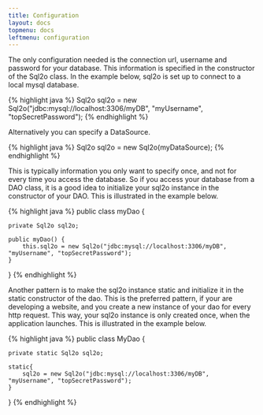 ```yaml
---
title: Configuration
layout: docs
topmenu: docs
leftmenu: configuration
---
```


The only configuration needed is the connection url, username and password for your database. This information is
specified in the constructor of the Sql2o class. In the example below, sql2o is set up to connect to a local mysql database.

{% highlight java %}
Sql2o sql2o = new Sql2o("jdbc:mysql://localhost:3306/myDB", "myUsername", "topSecretPassword");
{% endhighlight %}

Alternatively you can specify a DataSource.

{% highlight java %}
Sql2o sql2o = new Sql2o(myDataSource);
{% endhighlight %}

This is typically information you only want to specify once, and not for every time you access the database. So if you
access your database from a DAO class, it is a good idea to initialize your sql2o instance in the constructor of your DAO.
This is illustrated in the example below.

{% highlight java %}
public class myDao {

    private Sql2o sql2o;

    public myDao() {
        this.sql2o = new Sql2o("jdbc:mysql://localhost:3306/myDB", "myUsername", "topSecretPassword");
    }
}
{% endhighlight %}

Another pattern is to make the sql2o instance static and initialize it in the static constructor of the dao. This is
the preferred pattern, if your are developing a website, and you create a new instance of your dao for every http
request. This way, your sql2o instance is only created once, when the application launches. This is illustrated in the
example below.

{% highlight java %}
public class MyDao {

    private static Sql2o sql2o;

    static{
        sql2o = new Sql2o("jdbc:mysql://localhost:3306/myDB", "myUsername", "topSecretPassword");
    }
}
{% endhighlight %}
